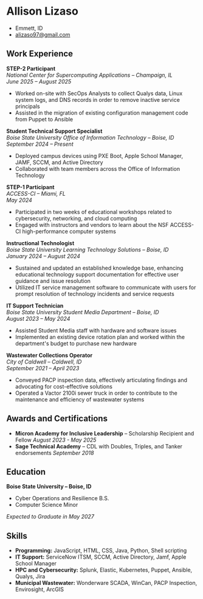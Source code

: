 <link rel="stylesheet" href="./style.css">

# Allison Lizaso

- Emmett, ID
- [alizaso97@gmail.com](mailto:alizaso97@gmail.com)

## Work Experience

**STEP-2 Participant**  
*National Center for Supercomputing Applications – Champaign, IL*  
*June 2025 – August 2025*  
- Worked on-site with SecOps Analysts to collect Qualys data, Linux system logs, and DNS records in order to remove inactive service principals 
- Assisted in the migration of existing configuration management code from Puppet to Ansible

**Student Technical Support Specialist**  
*Boise State University Office of Information Technology – Boise, ID*  
*September 2024 – Present*  
- Deployed campus devices using PXE Boot, Apple School Manager, JAMF, SCCM, and Active Directory
- Collaborated with team members across the Office of Information Technology

**STEP-1 Participant**  
*ACCESS-CI – Miami, FL*  
*May 2024*  
- Participated in two weeks of educational workshops related to cybersecurity, networking, and cloud computing
- Engaged with instructors and vendors to learn about the NSF ACCESS-CI high-performance computer systems

**Instructional Technologist**  
*Boise State University Learning Technology Solutions – Boise, ID*  
*January 2024 – August 2024*  
- Sustained and updated an established knowledge base, enhancing educational technology support documentation for effective user guidance and issue resolution
- Utilized IT service management software to communicate with users for prompt resolution of technology incidents and service requests

**IT Support Technician**  
*Boise State University Student Media Department – Boise, ID*  
*August 2023 – May 2024*  
- Assisted Student Media staff with hardware and software issues
- Implemented an existing device rotation plan and worked within the department's budget to purchase new hardware

**Wastewater Collections Operator**  
*City of Caldwell – Caldwell, ID*  
*September 2021 – April 2023*  
- Conveyed PACP inspection data, effectively articulating findings and advocating for cost-effective solutions
- Operated a Vactor 2100i sewer truck in order to contribute to the maintenance and efficiency of wastewater systems

## Awards and Certifications

- **Micron Academy for Inclusive Leadership** – Scholarship Recipient and Fellow *August 2023 - May 2025*  
- **Sage Technical Academy** – CDL with Doubles, Triples, and Tanker endorsements *September 2018*

## Education

**Boise State University – Boise, ID**  
- Cyber Operations and Resilience B.S. 
- Computer Science Minor

*Expected to Graduate in May 2027*

## Skills

- **Programming:** JavaScript, HTML, CSS, Java, Python, Shell scripting
- **IT Support:** ServiceNow ITSM, SCCM, Active Directory, Jamf, Apple School Manager  
- **HPC and Cybersecurity:** Splunk, Elastic, Kubernetes, Puppet, Ansible, Qualys, Jira
- **Municipal Wastewater:** Wonderware SCADA, WinCan, PACP Inspection, Envirosight, ArcGIS

